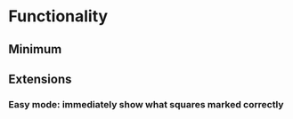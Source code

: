 # Functionality

## Minimum

## Extensions

### Easy mode: immediately show what squares marked correctly